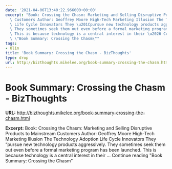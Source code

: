 ```yaml
---
date: '2021-04-06T13:40:22.966000+00:00'
excerpt: "Book: Crossing the Chasm: Marketing and Selling Disruptive Products to Mainstream\
  \ Customers Author: Geoffrey Moore High-Tech Marketing Illusion The Technology Adoption\
  \ Life Cycle Innovators They \u201Cpursue new technology products aggressively.\
  \ They sometimes seek them out even before a formal marketing program has been launched.\
  \ This is because technology is a central interest in their \u2026 Continue reading\
  \ \"Book Summary: Crossing the Chasm\""
tags:
- Olin
title: 'Book Summary: Crossing the Chasm - BizThoughts'
type: drop
url: http://bizthoughts.mikelee.org/book-summary-crossing-the-chasm.html
---
```


# Book Summary: Crossing the Chasm - BizThoughts

**URL:** http://bizthoughts.mikelee.org/book-summary-crossing-the-chasm.html

**Excerpt:** Book: Crossing the Chasm: Marketing and Selling Disruptive Products to Mainstream Customers Author: Geoffrey Moore High-Tech Marketing Illusion The Technology Adoption Life Cycle Innovators They “pursue new technology products aggressively. They sometimes seek them out even before a formal marketing program has been launched. This is because technology is a central interest in their … Continue reading "Book Summary: Crossing the Chasm"

